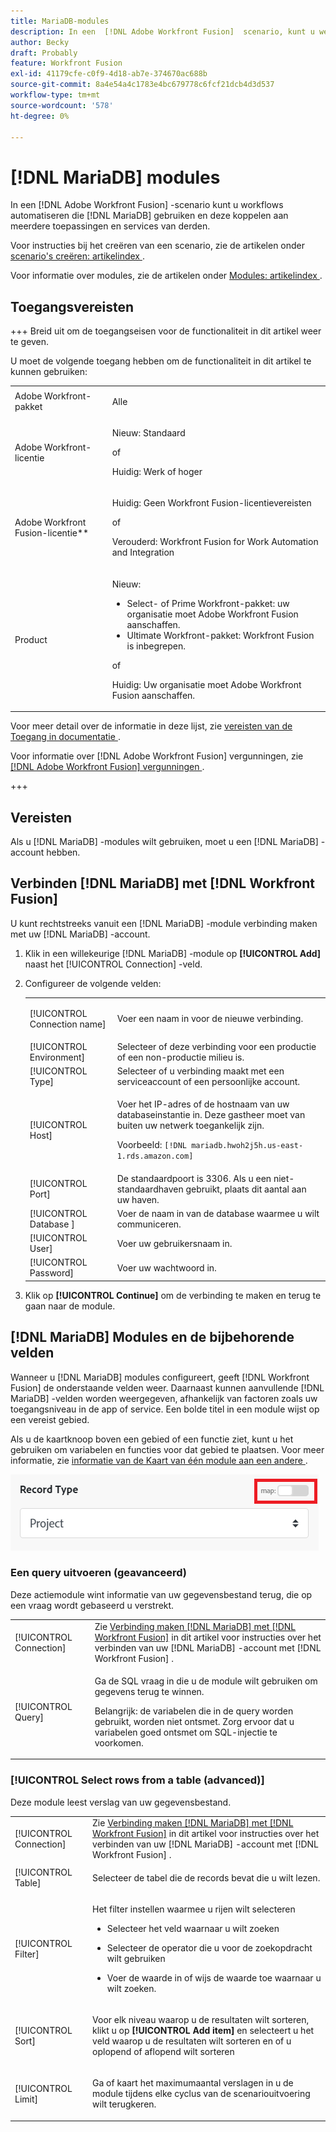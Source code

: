 ```yaml
---
title: MariaDB-modules
description: In een  [!DNL Adobe Workfront Fusion]  scenario, kunt u werkschema's automatiseren die  [!DNL MariaDB] gebruiken, evenals het met veelvoudige derdetoepassingen en de diensten verbinden.
author: Becky
draft: Probably
feature: Workfront Fusion
exl-id: 41179cfe-c0f9-4d18-ab7e-374670ac688b
source-git-commit: 8a4e54a4c1783e4bc679778c6fcf21dcb4d3d537
workflow-type: tm+mt
source-wordcount: '578'
ht-degree: 0%

---
```


# [!DNL MariaDB] modules

In een [!DNL Adobe Workfront Fusion] -scenario kunt u workflows automatiseren die [!DNL MariaDB] gebruiken en deze koppelen aan meerdere toepassingen en services van derden.

Voor instructies bij het creëren van een scenario, zie de artikelen onder [ scenario&#39;s creëren: artikelindex ](/help/workfront-fusion/create-scenarios/create-scenarios-toc.md).

Voor informatie over modules, zie de artikelen onder [ Modules: artikelindex ](/help/workfront-fusion/references/modules/modules-toc.md).

## Toegangsvereisten

+++ Breid uit om de toegangseisen voor de functionaliteit in dit artikel weer te geven.

U moet de volgende toegang hebben om de functionaliteit in dit artikel te kunnen gebruiken:

<table style="table-layout:auto">
 <col> 
 <col> 
 <tbody> 
  <tr> 
   <td role="rowheader">Adobe Workfront-pakket</td> 
   <td> <p>Alle</p> </td> 
  </tr> 
  <tr data-mc-conditions=""> 
   <td role="rowheader">Adobe Workfront-licentie</td> 
   <td> <p>Nieuw: Standaard</p><p>of</p><p>Huidig: Werk of hoger</p> </td> 
  </tr> 
  <tr> 
   <td role="rowheader">Adobe Workfront Fusion-licentie**</td> 
   <td>
   <p>Huidig: Geen Workfront Fusion-licentievereisten</p>
   <p>of</p>
   <p>Verouderd: Workfront Fusion for Work Automation and Integration </p>
   </td> 
  </tr> 
  <tr> 
   <td role="rowheader">Product</td> 
   <td>
   <p>Nieuw:</p> <ul><li>Select- of Prime Workfront-pakket: uw organisatie moet Adobe Workfront Fusion aanschaffen.</li><li>Ultimate Workfront-pakket: Workfront Fusion is inbegrepen.</li></ul>
   <p>of</p>
   <p>Huidig: Uw organisatie moet Adobe Workfront Fusion aanschaffen.</p>
   </td> 
  </tr>
 </tbody> 
</table>

Voor meer detail over de informatie in deze lijst, zie [ vereisten van de Toegang in documentatie ](/help/workfront-fusion/references/licenses-and-roles/access-level-requirements-in-documentation.md).

Voor informatie over [!DNL Adobe Workfront Fusion] vergunningen, zie [[!DNL Adobe Workfront Fusion]  vergunningen ](/help/workfront-fusion/set-up-and-manage-workfront-fusion/licensing-operations-overview/license-automation-vs-integration.md).

+++

## Vereisten

Als u [!DNL MariaDB] -modules wilt gebruiken, moet u een [!DNL MariaDB] -account hebben.

## Verbinden [!DNL MariaDB] met [!DNL Workfront Fusion]

U kunt rechtstreeks vanuit een [!DNL MariaDB] -module verbinding maken met uw [!DNL MariaDB] -account.

1. Klik in een willekeurige [!DNL MariaDB] -module op **[!UICONTROL Add]** naast het [!UICONTROL Connection] -veld.
1. Configureer de volgende velden:

   <table style="table-layout:auto"> 
    <col> 
    <col> 
    <tbody> 
     <tr> 
      <td role="rowheader"> <p>[!UICONTROL Connection name]</p> </td> 
      <td> <p>Voer een naam in voor de nieuwe verbinding.</p> </td> 
     </tr> 
        <tr>
        <td role="rowheader">[!UICONTROL Environment]</td>
        <td>Selecteer of deze verbinding voor een productie of een non-productie milieu is.</td>
        </tr>
        <tr>
        <td role="rowheader">[!UICONTROL Type]</td>
        <td>Selecteer of u verbinding maakt met een serviceaccount of een persoonlijke account.</td>
        </tr>
     <tr> 
      <td role="rowheader">[!UICONTROL Host]</td> 
      <td> <p>Voer het IP-adres of de hostnaam van uw databaseinstantie in. Deze gastheer moet van buiten uw netwerk toegankelijk zijn.</p> <p>Voorbeeld: <code>[!DNL mariadb.hwoh2j5h.us-east-1.rds.amazon.com]</code></p> </td> 
     </tr> 
     <tr> 
      <td role="rowheader">[!UICONTROL Port]</td> 
      <td>De standaardpoort is 3306. Als u een niet-standaardhaven gebruikt, plaats dit aantal aan uw haven. </td> 
     </tr> 
     <tr> 
      <td role="rowheader">[!UICONTROL Database &#x200B;]</td> 
      <td>Voer de naam in van de database waarmee u wilt communiceren.</td> 
     </tr> 
     <tr> 
      <td role="rowheader">[!UICONTROL User]</td> 
      <td>Voer uw gebruikersnaam in.</td> 
     </tr> 
     <tr> 
      <td role="rowheader">[!UICONTROL Password]</td> 
      <td>Voer uw wachtwoord in.</td> 
     </tr> 
    </tbody> 
   </table>

1. Klik op **[!UICONTROL Continue]** om de verbinding te maken en terug te gaan naar de module.

## [!DNL MariaDB] Modules en de bijbehorende velden

Wanneer u [!DNL MariaDB] modules configureert, geeft [!DNL Workfront Fusion] de onderstaande velden weer. Daarnaast kunnen aanvullende [!DNL MariaDB] -velden worden weergegeven, afhankelijk van factoren zoals uw toegangsniveau in de app of service. Een bolde titel in een module wijst op een vereist gebied.

Als u de kaartknoop boven een gebied of een functie ziet, kunt u het gebruiken om variabelen en functies voor dat gebied te plaatsen. Voor meer informatie, zie [ informatie van de Kaart van één module aan een andere ](/help/workfront-fusion/create-scenarios/map-data/map-data-from-one-to-another.md).

![ Kaart knevel ](/help/workfront-fusion/references/apps-and-modules/assets/map-toggle-350x74.png)

### Een query uitvoeren (geavanceerd)

Deze actiemodule wint informatie van uw gegevensbestand terug, die op een vraag wordt gebaseerd u verstrekt.

<table style="table-layout:auto"> 
 <col> 
 <col> 
 <tbody> 
  <tr> 
   <td role="rowheader">[!UICONTROL Connection]</td> 
   <td>Zie <a href="#connect-mariadb-to-workfront-fusion" class="MCXref xref"> Verbinding maken [!DNL MariaDB] met [!DNL Workfront Fusion]</a> in dit artikel voor instructies over het verbinden van uw [!DNL MariaDB] -account met [!DNL Workfront Fusion] .</td> 
  </tr> 
  <tr> 
   <td role="rowheader">[!UICONTROL Query]</td> 
   <td> <p>Ga de SQL vraag in die u de module wilt gebruiken om gegevens terug te winnen.</p> <p>Belangrijk: de variabelen die in de query worden gebruikt, worden niet ontsmet. Zorg ervoor dat u variabelen goed ontsmet om SQL-injectie te voorkomen.</p> </td> 
  </tr> 
 </tbody> 
</table>

### [!UICONTROL Select rows from a table (advanced)]

Deze module leest verslag van uw gegevensbestand.

<table style="table-layout:auto"> 
 <col> 
 <col> 
 <tbody> 
  <tr> 
   <td role="rowheader">[!UICONTROL Connection]</td> 
   <td>Zie <a href="#connect-mariadb-to-workfront-fusion" class="MCXref xref"> Verbinding maken [!DNL MariaDB] met [!DNL Workfront Fusion]</a> in dit artikel voor instructies over het verbinden van uw [!DNL MariaDB] -account met [!DNL Workfront Fusion] .</td> 
  </tr> 
  <tr> 
   <td role="rowheader">[!UICONTROL Table]</td> 
   <td> <p>Selecteer de tabel die de records bevat die u wilt lezen.</p> </td> 
  </tr> 
  <tr> 
   <td role="rowheader">[!UICONTROL Filter]</td> 
   <td> <p>Het filter instellen waarmee u rijen wilt selecteren</p> 
    <ul> 
     <li> <p>Selecteer het veld waarnaar u wilt zoeken</p> </li> 
     <li> <p>Selecteer de operator die u voor de zoekopdracht wilt gebruiken</p> </li> 
     <li> <p>Voer de waarde in of wijs de waarde toe waarnaar u wilt zoeken.</p> </li> 
    </ul> </td> 
  </tr> 
  <tr> 
   <td role="rowheader">[!UICONTROL Sort] </td> 
   <td> <p>Voor elk niveau waarop u de resultaten wilt sorteren, klikt u op <strong>[!UICONTROL Add item]</strong> en selecteert u het veld waarop u de resultaten wilt sorteren en of u oplopend of aflopend wilt sorteren</p> </td> 
  </tr> 
  <tr> 
   <td role="rowheader">[!UICONTROL Limit]</td> 
   <td> <p>Ga of kaart het maximumaantal verslagen in u de module tijdens elke cyclus van de scenariouitvoering wilt terugkeren.</p> </td> 
  </tr> 
 </tbody> 
</table>
